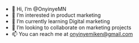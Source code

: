 - 👋 Hi, I’m @OnyinyeMN
- 👀 I’m interested in product marketing  
- 🌱 I’m currently learning Digital marketing
- 💞️ I’m looking to collaborate on marketing projects 
- 📫 You can reach me at onyinyemiken@gmail.com

<!---
OnyinyeMN/OnyinyeMN is a ✨ special ✨ repository because its `README.md` (this file) appears on your GitHub profile.
You can click the Preview link to take a look at your changes.
--->
